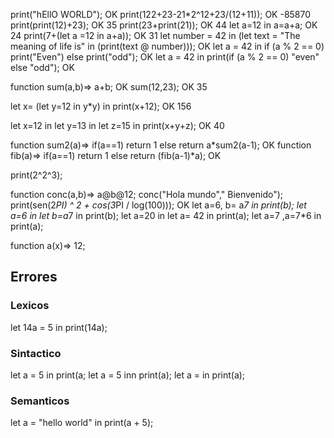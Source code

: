 
print("hEllO WORLD");              OK
print(122+23-21*2^12+23/(12+11));  OK  -85870
print(print(12)+23);               OK   35
print(23+print(21));                  OK  44 
let a=12 in a=a+a;                  OK    24
print(7+(let a =12 in a+a));        OK   31
let number = 42 in (let text = "The meaning of life is" in (print(text @ number)));   OK
let a = 42 in if (a % 2 == 0) print("Even") else print("odd"); OK
let a = 42 in print(if (a % 2 == 0) "even" else "odd");   OK

function sum(a,b)=> a+b;   OK
sum(12,23);  OK   35

let x= (let y=12 in y*y) in print(x+12); OK 156

let x=12 in let y=13 in let z=15 in print(x+y+z); OK  40 

function sum2(a)=> if(a==1) return 1 else return a*sum2(a-1);  OK
function fib(a)=> if(a==1) return 1 else return (fib(a-1)*a); OK 

print(2^2^3);


function conc(a,b)=> a@b@12;
conc("Hola mundo"," Bienvenido");
print(sen(2*PI) ^ 2 + cos(3*PI / log(100)));  OK
let a=6, b= a*7 in print(b);
let a=6 in let b=a*7 in print(b);
let a=20 in let a= 42 in print(a);
let a=7 ,a=7*6 in print(a);

function a(x)=> 12;

## Errores

### Lexicos
let 14a = 5 in print(14a);

### Sintactico
 let a = 5 in print(a;
let a = 5 inn print(a);
let a = in print(a);

### Semanticos

let a = "hello world" in print(a + 5);

